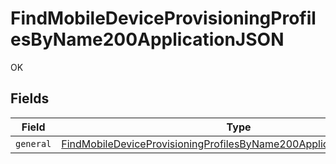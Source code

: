 # FindMobileDeviceProvisioningProfilesByName200ApplicationJSON

OK


## Fields

| Field                                                                                                                                                                 | Type                                                                                                                                                                  | Required                                                                                                                                                              | Description                                                                                                                                                           |
| --------------------------------------------------------------------------------------------------------------------------------------------------------------------- | --------------------------------------------------------------------------------------------------------------------------------------------------------------------- | --------------------------------------------------------------------------------------------------------------------------------------------------------------------- | --------------------------------------------------------------------------------------------------------------------------------------------------------------------- |
| `general`                                                                                                                                                             | [FindMobileDeviceProvisioningProfilesByName200ApplicationJSONGeneral](../../models/operations/findmobiledeviceprovisioningprofilesbyname200applicationjsongeneral.md) | :heavy_minus_sign:                                                                                                                                                    | N/A                                                                                                                                                                   |